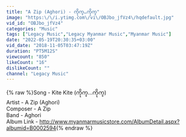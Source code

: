```yaml
---
title: "A Zip (Aghori) - ကိုက္…ကိုက္"
image: "https:\/\/i.ytimg.com\/vi\/OBJbo_jfVz4\/hqdefault.jpg"
vid_id: "OBJbo_jfVz4"
categories: "Music"
tags: ["Legacy Music","Legacy Myanmar Music","Myanmar Music"]
date: "2022-05-19T20:30:35+03:00"
vid_date: "2018-11-05T03:47:19Z"
duration: "PT5M12S"
viewcount: "850"
likeCount: "16"
dislikeCount: ""
channel: "Legacy Music"
---
```

{% raw %}Song - Kite Kite (ကိုက္…ကိုက္) <br />Artist - A Zip (Aghori) <br />Composer - A Zip <br />Band - Aghori <br />Album Link - <a rel="nofollow" target="blank" href="http://www.myanmarmusicstore.com/AlbumDetail.aspx?albumid=B0002594">http://www.myanmarmusicstore.com/AlbumDetail.aspx?albumid=B0002594</a>{% endraw %}
